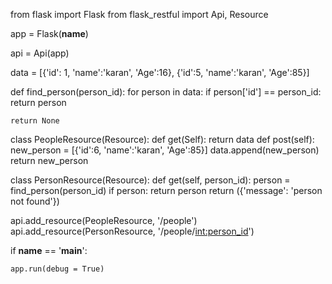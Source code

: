 from flask import Flask
from flask_restful import Api, Resource

app = Flask(__name__)

api = Api(app)

data = [{'id': 1, 'name':'karan', 'Age':16}, 
        {'id':5, 'name':'karan', 'Age':85}]

def find_person(person_id):
    for person in data:
        if person['id'] == person_id:
            return person
    
    return None



class PeopleResource(Resource):
    def get(Self):
        return data
    def post(self):
        new_person = [{'id':6, 'name':'karan', 'Age':85}]
        data.append(new_person)
        return new_person
    

class PersonResource(Resource):
    def get(self, person_id):
      person = find_person(person_id)
      if person:
        return person
      return ({'message': 'person not found'})



api.add_resource(PeopleResource, '/people')
api.add_resource(PersonResource, '/people/<int:person_id>')

if __name__ == '__main__':

    app.run(debug = True)
